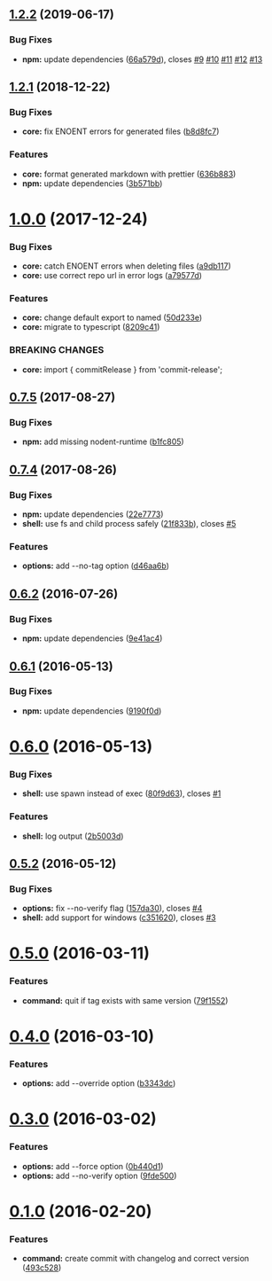 ## [1.2.2](https://github.com/JamieMason/commit-release/compare/1.2.1...1.2.2) (2019-06-17)

### Bug Fixes

- **npm:** update dependencies
  ([66a579d](https://github.com/JamieMason/commit-release/commit/66a579d)),
  closes [#9](https://github.com/JamieMason/commit-release/issues/9)
  [#10](https://github.com/JamieMason/commit-release/issues/10)
  [#11](https://github.com/JamieMason/commit-release/issues/11)
  [#12](https://github.com/JamieMason/commit-release/issues/12)
  [#13](https://github.com/JamieMason/commit-release/issues/13)

## [1.2.1](https://github.com/JamieMason/commit-release/compare/1.0.0...1.2.1) (2018-12-22)

### Bug Fixes

- **core:** fix ENOENT errors for generated files
  ([b8d8fc7](https://github.com/JamieMason/commit-release/commit/b8d8fc7))

### Features

- **core:** format generated markdown with prettier
  ([636b883](https://github.com/JamieMason/commit-release/commit/636b883))
- **npm:** update dependencies
  ([3b571bb](https://github.com/JamieMason/commit-release/commit/3b571bb))

# [1.0.0](https://github.com/JamieMason/commit-release/compare/0.7.5...1.0.0) (2017-12-24)

### Bug Fixes

- **core:** catch ENOENT errors when deleting files
  ([a9db117](https://github.com/JamieMason/commit-release/commit/a9db117))
- **core:** use correct repo url in error logs
  ([a79577d](https://github.com/JamieMason/commit-release/commit/a79577d))

### Features

- **core:** change default export to named
  ([50d233e](https://github.com/JamieMason/commit-release/commit/50d233e))
- **core:** migrate to typescript
  ([8209c41](https://github.com/JamieMason/commit-release/commit/8209c41))

### BREAKING CHANGES

- **core:** import { commitRelease } from 'commit-release';

## [0.7.5](https://github.com/JamieMason/commit-release/compare/0.7.4...0.7.5) (2017-08-27)

### Bug Fixes

- **npm:** add missing nodent-runtime
  ([b1fc805](https://github.com/JamieMason/commit-release/commit/b1fc805))

## [0.7.4](https://github.com/JamieMason/commit-release/compare/0.6.2...0.7.4) (2017-08-26)

### Bug Fixes

- **npm:** update dependencies
  ([22e7773](https://github.com/JamieMason/commit-release/commit/22e7773))
- **shell:** use fs and child process safely
  ([21f833b](https://github.com/JamieMason/commit-release/commit/21f833b)),
  closes [#5](https://github.com/JamieMason/commit-release/issues/5)

### Features

- **options:** add --no-tag option
  ([d46aa6b](https://github.com/JamieMason/commit-release/commit/d46aa6b))

## [0.6.2](https://github.com/JamieMason/commit-release/compare/0.6.1...0.6.2) (2016-07-26)

### Bug Fixes

- **npm:** update dependencies
  ([9e41ac4](https://github.com/JamieMason/commit-release/commit/9e41ac4))

## [0.6.1](https://github.com/JamieMason/commit-release/compare/0.6.0...0.6.1) (2016-05-13)

### Bug Fixes

- **npm:** update dependencies
  ([9190f0d](https://github.com/JamieMason/commit-release/commit/9190f0d))

# [0.6.0](https://github.com/JamieMason/commit-release/compare/0.5.2...0.6.0) (2016-05-13)

### Bug Fixes

- **shell:** use spawn instead of exec
  ([80f9d63](https://github.com/JamieMason/commit-release/commit/80f9d63)),
  closes [#1](https://github.com/JamieMason/commit-release/issues/1)

### Features

- **shell:** log output
  ([2b5003d](https://github.com/JamieMason/commit-release/commit/2b5003d))

## [0.5.2](https://github.com/JamieMason/commit-release/compare/0.5.0...0.5.2) (2016-05-12)

### Bug Fixes

- **options:** fix --no-verify flag
  ([157da30](https://github.com/JamieMason/commit-release/commit/157da30)),
  closes [#4](https://github.com/JamieMason/commit-release/issues/4)
- **shell:** add support for windows
  ([c351620](https://github.com/JamieMason/commit-release/commit/c351620)),
  closes [#3](https://github.com/JamieMason/commit-release/issues/3)

# [0.5.0](https://github.com/JamieMason/commit-release/compare/0.4.0...0.5.0) (2016-03-11)

### Features

- **command:** quit if tag exists with same version
  ([79f1552](https://github.com/JamieMason/commit-release/commit/79f1552))

# [0.4.0](https://github.com/JamieMason/commit-release/compare/0.3.0...0.4.0) (2016-03-10)

### Features

- **options:** add --override option
  ([b3343dc](https://github.com/JamieMason/commit-release/commit/b3343dc))

# [0.3.0](https://github.com/JamieMason/commit-release/compare/0.1.0...0.3.0) (2016-03-02)

### Features

- **options:** add --force option
  ([0b440d1](https://github.com/JamieMason/commit-release/commit/0b440d1))
- **options:** add --no-verify option
  ([9fde500](https://github.com/JamieMason/commit-release/commit/9fde500))

# [0.1.0](https://github.com/JamieMason/commit-release/compare/493c528...0.1.0) (2016-02-20)

### Features

- **command:** create commit with changelog and correct version
  ([493c528](https://github.com/JamieMason/commit-release/commit/493c528))
